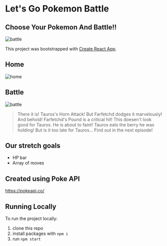 # Let's Go Pokemon Battle

## Choose Your Pokemon And Battle!!

![battle](https://media.giphy.com/media/7ISIRaCMrgFfa/giphy.gif)

This project was bootstrapped with [Create React App](https://github.com/facebook/create-react-app).

## Home

![home](https://i.imgur.com/WUT8bj3.png)

## Battle

![battle](https://i.imgur.com/GvmnmZ7.png)

> There it is! Tauros's Horn Attack!
> But Farfetchd dodges it marvelously! And behold! Farfetchd's Pound is a critical hit! This doesen't look good for Tauros. He is about to faint! Tauros eats the berry he was holding! But is it too late for Tauros... Find out in the next episode!

## Our stretch goals

- HP bar
- Array of moves

## Created using Poke API

https://pokeapi.co/

## Running Locally

To run the project locally:
1. clone this repo
2. install packages with `npm i`
3. run `npm start`

